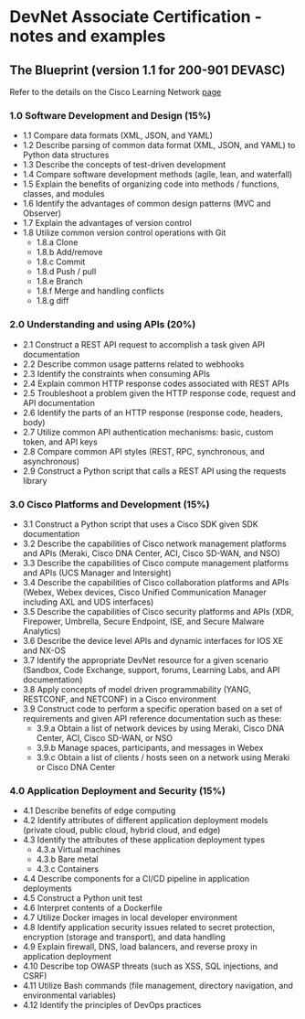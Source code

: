 # DevNet Associate Certification - notes and examples

## The Blueprint (version 1.1 for 200-901 DEVASC)

Refer to the details on the Cisco Learning Network [page](https://learningnetwork.cisco.com/s/devnet-associate-exam-topics)

### 1.0 Software Development and Design (15%)

* 1.1 Compare data formats (XML, JSON, and YAML)
* 1.2 Describe parsing of common data format (XML, JSON, and YAML) to Python data structures
* 1.3 Describe the concepts of test-driven development
* 1.4 Compare software development methods (agile, lean, and waterfall)
* 1.5 Explain the benefits of organizing code into methods / functions, classes, and modules
* 1.6 Identify the advantages of common design patterns (MVC and Observer)
* 1.7 Explain the advantages of version control
* 1.8 Utilize common version control operations with Git
  * 1.8.a Clone
  * 1.8.b Add/remove
  * 1.8.c Commit
  * 1.8.d Push / pull
  * 1.8.e Branch
  * 1.8.f Merge and handling conflicts
  * 1.8.g diff

### 2.0 Understanding and using APIs (20%)

* 2.1 Construct a REST API request to accomplish a task given API documentation
* 2.2 Describe common usage patterns related to webhooks
* 2.3 Identify the constraints when consuming APIs
* 2.4 Explain common HTTP response codes associated with REST APIs
* 2.5 Troubleshoot a problem given the HTTP response code, request and API documentation
* 2.6 Identify the parts of an HTTP response (response code, headers, body)
* 2.7 Utilize common API authentication mechanisms: basic, custom token, and API keys
* 2.8 Compare common API styles (REST, RPC, synchronous, and asynchronous)
* 2.9 Construct a Python script that calls a REST API using the requests library

### 3.0 Cisco Platforms and Development (15%)

* 3.1 Construct a Python script that uses a Cisco SDK given SDK documentation
* 3.2 Describe the capabilities of Cisco network management platforms and APIs (Meraki, Cisco DNA Center, ACI, Cisco SD-WAN, and NSO)
* 3.3 Describe the capabilities of Cisco compute management platforms and APIs (UCS Manager and Intersight)
* 3.4 Describe the capabilities of Cisco collaboration platforms and APIs (Webex, Webex devices, Cisco Unified Communication Manager including AXL and UDS interfaces)
* 3.5 Describe the capabilities of Cisco security platforms and APIs (XDR, Firepower, Umbrella, Secure Endpoint, ISE, and Secure Malware Analytics)
* 3.6 Describe the device level APIs and dynamic interfaces for IOS XE and NX-OS
* 3.7 Identify the appropriate DevNet resource for a given scenario (Sandbox, Code Exchange, support, forums, Learning Labs, and API documentation)
* 3.8 Apply concepts of model driven programmability (YANG, RESTCONF, and NETCONF) in a Cisco environment
* 3.9 Construct code to perform a specific operation based on a set of requirements and given API reference documentation such as these:
  * 3.9.a Obtain a list of network devices by using Meraki, Cisco DNA Center, ACI, Cisco SD-WAN, or NSO
  * 3.9.b Manage spaces, participants, and messages in Webex
  * 3.9.c Obtain a list of clients / hosts seen on a network using Meraki or Cisco DNA Center

### 4.0 Application Deployment and Security (15%)

* 4.1 Describe benefits of edge computing
* 4.2 Identify attributes of different application deployment models (private cloud, public  cloud, hybrid cloud, and edge)
* 4.3 Identify the attributes of these application deployment types
  * 4.3.a Virtual machines
  * 4.3.b Bare metal
  * 4.3.c Containers
* 4.4 Describe components for a CI/CD pipeline in application deployments
* 4.5 Construct a Python unit test
* 4.6 Interpret contents of a Dockerfile
* 4.7 Utilize Docker images in local developer environment
* 4.8 Identify application security issues related to secret protection, encryption (storage and transport), and data handling
* 4.9 Explain firewall, DNS, load balancers, and reverse proxy in application deployment
* 4.10 Describe top OWASP threats (such as XSS, SQL injections, and CSRF)
* 4.11 Utilize Bash commands (file management, directory navigation, and environmental variables)
* 4.12 Identify the principles of DevOps practices
